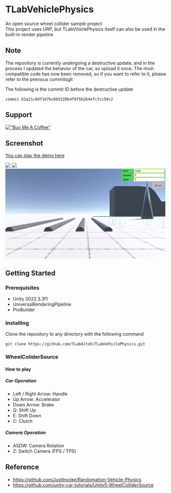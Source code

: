 # TLabVehiclePhysics
An open source wheel collider sample project  
This project uses URP, but TLabVihiclePhysics itself can also be used in the built-in render pipeline

## Note
The repository is currently undergoing a destructive update, and in the process I updated the behavior of the car, so upload it once. The mod-compatible code has now been removed, so if you want to refer to it, please refer to the previous commitsgit  

The following is the commit ID before the destructive update
```
commit 61e21c8df167bc6b5320b4f8f5b2b4efc7cc58c2
```

## Support
[!["Buy Me A Coffee"](https://www.buymeacoffee.com/assets/img/custom_images/orange_img.png)](https://www.buymeacoffee.com/tlabaltoh)

## Screenshot
[You can play the demo here](https://tlab.itch.io/tlabvihiclephysics-mod)  

<img src="Media/drift.gif" width="500" />  

<img src="Media/overview.gif" width="500" />  

<img src="Media/suspention.gif" width="500" />

## Getting Started
### Prerequisites
- Unity 2022.3.3f1
- UniversalRenderingPipeline
- ProBuilder

### Installing
Clone the repository to any directory with the following command  
```
git clone https://github.com/TLabAltoh/TLabVehiclePhysics.git
```

### WheelColiderSource
#### How to play
##### Car Operation
- Left / Right Arrow: Handle
- Up Arrow: Accelerator
- Down Arrow: Brake
- Q: Shift Up
- E: Shift Down
- C: Clutch
##### Camera Operation
- ASDW: Camera Rotation
- Z: Switch Camera (FPS / TPS)

## Reference
- https://github.com/JustInvoke/Randomation-Vehicle-Physics
- https://github.com/unity-car-tutorials/Unity5-WheelColliderSource

